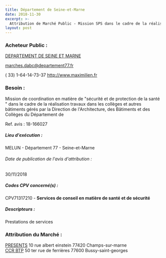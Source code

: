 ```yaml
---
title: Département de Seine-et-Marne
date: 2018-11-30
excerpt: >-
  Attribution de Marché Public - Mission SPS dans le cadre de la réalisation travaux dans les collèges et autres bâtiments gérés par la DABC du Département de Seine et Marne
layout: post
---
```


### Acheteur Public : 
<a href="/acheteur-33/siren-227700010"> DEPARTEMENT DE SEINE ET MARNE</a><br/>



marches.dabc@departement77.fr

( 33) 1-64-14-73-37
http://www.maximilien.fr
### Besoin :

Mission de coordination en matière de "sécurité et de protection de la santé " dans le cadre de la réalisation travaux dans les collèges et autres bâtiments gérés par la Direction de l'Architecture, des Bâtiments et des Collèges du Département de

Ref. avis : 18-166027


##### Lieu d'exécution :

MELUN - Département 77 - Seine-et-Marne

###### Date de publication de l'avis d'attribution : 
30/11/2018

##### Codes CPV concerné(s) :
CPV71317210 - **Services de conseil en matière de santé et de sécurité** <br/>

##### Descripteurs :
Prestations de services <br/>

### Attribution du Marché :
<a href="/entreprise-256/siren-350246039"> PRESENTS</a>    10 rue albert einstein 77420 Champs-sur-marne <br/>
<a href="/entreprise-265/siren-504612268"> CCR BTP</a>    50 ter rue de ferrières 77600 Bussy-saint-georges <br/>
